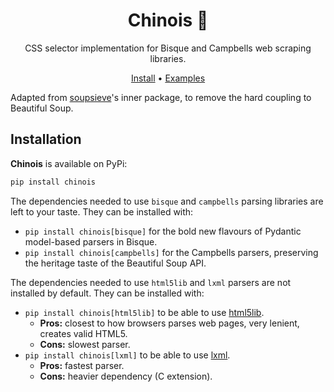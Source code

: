 <div align="center">

# Chinois 🍵

CSS selector implementation for Bisque and Campbells web scraping libraries.

[Install](#installation) •
[Examples](#examples)

</div>

Adapted from [soupsieve][ss]'s inner package, to remove the hard coupling to Beautiful Soup.

[ss]: https://github.com/facelessuser/soupsieve/

## Installation

**Chinois** is available on PyPi:

``` bash
pip install chinois
```

The dependencies needed to use `bisque` and `campbells` parsing libraries are left to your taste.
They can be installed with:

- `pip install chinois[bisque]` for the bold new flavours of Pydantic model-based parsers in Bisque.
- `pip install chinois[campbells]` for the Campbells parsers, preserving the heritage taste of the Beautiful Soup API.

The dependencies needed to use `html5lib` and `lxml` parsers are not installed by default.
They can be installed with:

- `pip install chinois[html5lib]` to be able to use
  [html5lib](https://html5lib.readthedocs.io/en/latest/).
  - **Pros:** closest to how browsers parses web pages, very lenient, creates valid HTML5.
  - **Cons:** slowest parser.
- `pip install chinois[lxml]` to be able to use
  [lxml](https://lxml.de/).
  - **Pros:** fastest parser.
  - **Cons:** heavier dependency (C extension).
